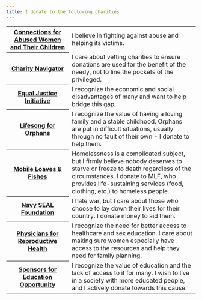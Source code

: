 ```yaml
---
title: I donate to the following charities
---
```


<table class="table offwhite-bg">
<tbody>
  <tr>
    <th width="33%">
      <a href="https://www.cawc.org/">
        <span class="title is-6">Connections for Abused Women and Their Children</span>
      </a>
    </th>
    <td>
      <span>I believe in fighting against abuse and helping its victims.</span>
    </td>
  </tr>
  <tr>
    <th width="33%">
      <a href="https://www.charitynavigator.org/">
        <span class="title is-6">Charity Navigator</span>
      </a>
    </th>
    <td>
      <span>I care about vetting charities to ensure donations are used for the benefit of the needy, not to line the pockets of the privileged.</span>
    </td>
  </tr>
  <tr>
    <th width="33%">
      <a href="https://eji.org/">
        <span class="title is-6">Equal Justice Initiative</span>
      </a>
    </th>
    <td>
      <span>I recognize the economic and social disadvantages of many and want to help bridge this gap.</span>
    </td>
  </tr>
  <tr>
    <th width="33%">
      <a href="https://lifesong.org/">
        <span class="title is-6">Lifesong for Orphans</span>
      </a>
    </th>
    <td>
      <span>I recognize the value of having a loving family and a stable childhood. Orphans are put in difficult situations, usually through no fault of their own - I donate to help them.</span>
    </td>
  </tr>
  <tr>
    <th width="33%">
      <a href="https://mlf.org/">
        <span class="title is-6">Mobile Loaves & Fishes</span>
      </a>
    </th>
    <td>
      <span>Homelessness is a complicated subject, but I firmly believe nobody deserves to starve or freeze to death regardless of the circumstances. I donate to MLF, who provides life-sustaining services (food, clothing, etc.) to homeless people.</span>
    </td>
  </tr>
  <tr>
    <th width="33%">
      <a href="https://www.navysealfoundation.org/">
        <span class="title is-6">Navy SEAL Foundation</span>
      </a>
    </th>
    <td>
      <span>I hate war, but I care about those who choose to lay down their lives for their country. I donate money to aid them.</span>
    </td>
  </tr>
  <tr>
    <th width="33%">
      <a href="https://prh.org/">
        <span class="title is-6">Physicians for Reproductive Health</span>
      </a>
    </th>
    <td>
      <span>I recognize the need for better access to healthcare and sex education. I care about making sure women especially have access to the resources and help they need for family planning.</span>
    </td>
  </tr>
  <tr>
    <th width="33%">
      <a href="https://www.seo-usa.org/">
        <span class="title is-6">Sponsors for Education Opportunity</span>
      </a>
    </th>
    <td>
      <span>I recognize the value of education and the lack of access to it for many. I wish to live in a society with more educated people, and I actively donate towards this cause.</span>
    </td>
  </tr>
</tbody>
</table>
